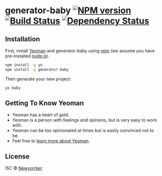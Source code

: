# generator-baby [![NPM version][npm-image]][npm-url] [![Build Status][travis-image]][travis-url] [![Dependency Status][daviddm-image]][daviddm-url]
>

## Installation

First, install [Yeoman](http://yeoman.io) and generator-baby using [npm](https://www.npmjs.com/) (we assume you have pre-installed [node.js](https://nodejs.org/)).

```bash
npm install -g yo
npm install -g generator-baby
```

Then generate your new project:

```bash
yo baby
```

## Getting To Know Yeoman

 * Yeoman has a heart of gold.
 * Yeoman is a person with feelings and opinions, but is very easy to work with.
 * Yeoman can be too opinionated at times but is easily convinced not to be.
 * Feel free to [learn more about Yeoman](http://yeoman.io/).

## License

ISC © [Newyorrker](https://github.com/newyorrker)


[npm-image]: https://badge.fury.io/js/generator-bra.svg
[npm-url]: https://npmjs.org/package/generator-bra
[travis-image]: https://travis-ci.org/newyorrker/generator-bra.svg?branch=master
[travis-url]: https://travis-ci.org/newyorrker/generator-bra
[daviddm-image]: https://david-dm.org/newyorrker/generator-bra.svg?theme=shields.io
[daviddm-url]: https://david-dm.org/newyorrker/generator-bra
